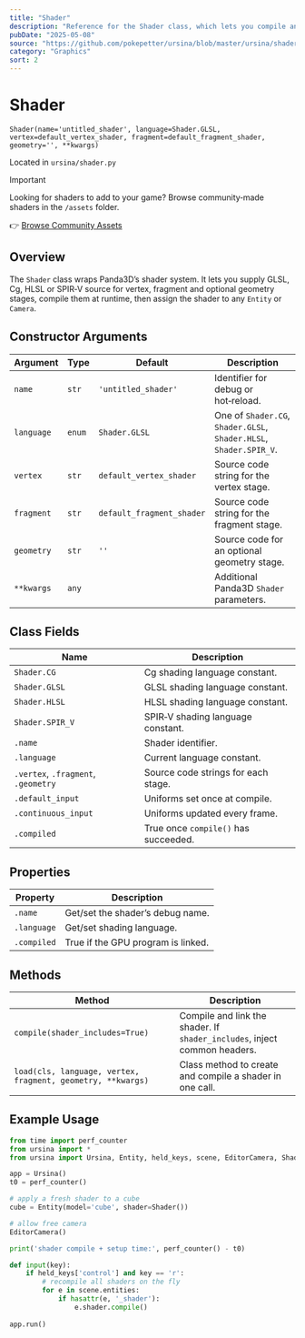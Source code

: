 ```yaml
---
title: "Shader"
description: "Reference for the Shader class, which lets you compile and apply custom GPU shaders (vertex, fragment, geometry) in Ursina."
pubDate: "2025-05-08"
source: "https://github.com/pokepetter/ursina/blob/master/ursina/shader.py"
category: "Graphics"
sort: 2
---
```


# Shader

`Shader(name='untitled_shader', language=Shader.GLSL, vertex=default_vertex_shader, fragment=default_fragment_shader, geometry='', **kwargs)`

Located in `ursina/shader.py`

> [!IMPORTANT]
> Looking for shaders to add to your game? Browse community‑made shaders in the `/assets` folder.
>
>👉 [Browse Community Assets](/assets)

## Overview

The `Shader` class wraps Panda3D’s shader system. It lets you supply GLSL, Cg, HLSL or SPIR‑V source for vertex, fragment and optional geometry stages, compile them at runtime, then assign the shader to any `Entity` or `Camera`.

## Constructor Arguments

| Argument    | Type    | Default                           | Description                                                 |
|-------------|---------|-----------------------------------|-------------------------------------------------------------|
| `name`      | `str`   | `'untitled_shader'`               | Identifier for debug or hot‑reload.                         |
| `language`  | `enum`  | `Shader.GLSL`                     | One of `Shader.CG`, `Shader.GLSL`, `Shader.HLSL`, `Shader.SPIR_V`. |
| `vertex`    | `str`   | `default_vertex_shader`           | Source code string for the vertex stage.                    |
| `fragment`  | `str`   | `default_fragment_shader`         | Source code string for the fragment stage.                  |
| `geometry`  | `str`   | `''`                              | Source code for an optional geometry stage.                 |
| `**kwargs`  | `any`   |                                   | Additional Panda3D `Shader` parameters.                     |

## Class Fields

| Name              | Description                                                  |
|-------------------|--------------------------------------------------------------|
| `Shader.CG`       | Cg shading language constant.                                |
| `Shader.GLSL`     | GLSL shading language constant.                              |
| `Shader.HLSL`     | HLSL shading language constant.                              |
| `Shader.SPIR_V`   | SPIR‑V shading language constant.                            |
| `.name`           | Shader identifier.                                           |
| `.language`       | Current language constant.                                   |
| `.vertex`, `.fragment`, `.geometry` | Source code strings for each stage.         |
| `.default_input`  | Uniforms set once at compile.                                |
| `.continuous_input` | Uniforms updated every frame.                              |
| `.compiled`       | True once `compile()` has succeeded.                         |

## Properties

| Property         | Description                                            |
|------------------|--------------------------------------------------------|
| `.name`          | Get/set the shader’s debug name.                      |
| `.language`      | Get/set shading language.                             |
| `.compiled`      | True if the GPU program is linked.                     |

## Methods

| Method                                              | Description                                                         |
|-----------------------------------------------------|---------------------------------------------------------------------|
| `compile(shader_includes=True)`                     | Compile and link the shader. If `shader_includes`, inject common headers. |
| `load(cls, language, vertex, fragment, geometry, **kwargs)` | Class method to create and compile a shader in one call.            |

## Example Usage

```python
from time import perf_counter
from ursina import *
from ursina import Ursina, Entity, held_keys, scene, EditorCamera, Shader

app = Ursina()
t0 = perf_counter()

# apply a fresh shader to a cube
cube = Entity(model='cube', shader=Shader())

# allow free camera
EditorCamera()

print('shader compile + setup time:', perf_counter() - t0)

def input(key):
    if held_keys['control'] and key == 'r':
        # recompile all shaders on the fly
        for e in scene.entities:
            if hasattr(e, '_shader'):
                e.shader.compile()
        
app.run()
